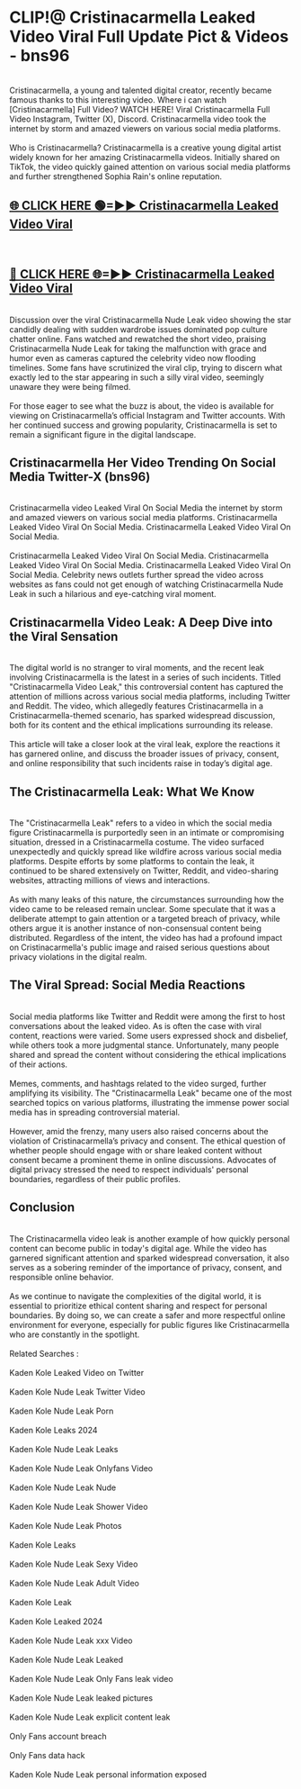 # CLIP!@ Cristinacarmella Leaked Video Viral Full Update Pict & Videos - bns96
<br>
Cristinacarmella, a young and talented digital creator, recently became famous thanks to this interesting video. Where i can watch [Cristinacarmella] Full Video? WATCH HERE! Viral Cristinacarmella Full Video Instagram, Twitter (X), Discord. Cristinacarmella video took the internet by storm and amazed viewers on various social media platforms.
<br><br>
Who is Cristinacarmella? Cristinacarmella is a creative young digital artist widely known for her amazing Cristinacarmella videos. Initially shared on TikTok, the video quickly gained attention on various social media platforms and further strengthened Sophia Rain's online reputation.
<br>
<h2><a href="https://bestclip.site?title=Cristinacarmella">🌐 CLICK HERE 🟢=►► Cristinacarmella Leaked Video Viral</a></h2>
<br>
<h2><a href="https://bestclip.site?title=Cristinacarmella">🔴 CLICK HERE 🌐=►► Cristinacarmella Leaked Video Viral</a></h2>
<br>
Discussion over the viral Cristinacarmella Nude Leak video showing the star candidly dealing with sudden wardrobe issues dominated pop culture chatter online. Fans watched and rewatched the short video, praising Cristinacarmella Nude Leak for taking the malfunction with grace and humor even as cameras captured the celebrity video now flooding timelines. Some fans have scrutinized the viral clip, trying to discern what exactly led to the star appearing in such a silly viral video, seemingly unaware they were being filmed.
<br><br>
For those eager to see what the buzz is about, the video is available for viewing on Cristinacarmella’s official Instagram and Twitter accounts. With her continued success and growing popularity, Cristinacarmella is set to remain a significant figure in the digital landscape.
<br>
<h2>Cristinacarmella Her Video Trending On Social Media Twitter-X (bns96)</h2>
<br>
Cristinacarmella video Leaked Viral On Social Media the internet by storm and amazed viewers on various social media platforms. Cristinacarmella Leaked Video Viral On Social Media. Cristinacarmella Leaked Video Viral On Social Media.
<br><br>
Cristinacarmella Leaked Video Viral On Social Media. Cristinacarmella Leaked Video Viral On Social Media. Cristinacarmella Leaked Video Viral On Social Media. Celebrity news outlets further spread the video across websites as fans could not get enough of watching Cristinacarmella Nude Leak in such a hilarious and eye-catching viral moment.
<br>
<h2>Cristinacarmella Video Leak: A Deep Dive into the Viral Sensation</h2>
<br>
The digital world is no stranger to viral moments, and the recent leak involving Cristinacarmella is the latest in a series of such incidents. Titled "Cristinacarmella Video Leak," this controversial content has captured the attention of millions across various social media platforms, including Twitter and Reddit. The video, which allegedly features Cristinacarmella in a Cristinacarmella-themed scenario, has sparked widespread discussion, both for its content and the ethical implications surrounding its release.
<br><br>
This article will take a closer look at the viral leak, explore the reactions it has garnered online, and discuss the broader issues of privacy, consent, and online responsibility that such incidents raise in today’s digital age.
<br>
<h2>The Cristinacarmella Leak: What We Know</h2>
<br>
The "Cristinacarmella Leak" refers to a video in which the social media figure Cristinacarmella is purportedly seen in an intimate or compromising situation, dressed in a Cristinacarmella costume. The video surfaced unexpectedly and quickly spread like wildfire across various social media platforms. Despite efforts by some platforms to contain the leak, it continued to be shared extensively on Twitter, Reddit, and video-sharing websites, attracting millions of views and interactions.
<br><br>
As with many leaks of this nature, the circumstances surrounding how the video came to be released remain unclear. Some speculate that it was a deliberate attempt to gain attention or a targeted breach of privacy, while others argue it is another instance of non-consensual content being distributed. Regardless of the intent, the video has had a profound impact on Cristinacarmella's public image and raised serious questions about privacy violations in the digital realm.
<br>
<h2>The Viral Spread: Social Media Reactions</h2>
<br>
Social media platforms like Twitter and Reddit were among the first to host conversations about the leaked video. As is often the case with viral content, reactions were varied. Some users expressed shock and disbelief, while others took a more judgmental stance. Unfortunately, many people shared and spread the content without considering the ethical implications of their actions.
<br><br>
Memes, comments, and hashtags related to the video surged, further amplifying its visibility. The "Cristinacarmella Leak" became one of the most searched topics on various platforms, illustrating the immense power social media has in spreading controversial material.
<br><br>
However, amid the frenzy, many users also raised concerns about the violation of Cristinacarmella’s privacy and consent. The ethical question of whether people should engage with or share leaked content without consent became a prominent theme in online discussions. Advocates of digital privacy stressed the need to respect individuals' personal boundaries, regardless of their public profiles.
<br>
<h2>Conclusion</h2>
<br>
The Cristinacarmella video leak is another example of how quickly personal content can become public in today's digital age. While the video has garnered significant attention and sparked widespread conversation, it also serves as a sobering reminder of the importance of privacy, consent, and responsible online behavior.
<br><br>
As we continue to navigate the complexities of the digital world, it is essential to prioritize ethical content sharing and respect for personal boundaries. By doing so, we can create a safer and more respectful online environment for everyone, especially for public figures like Cristinacarmella who are constantly in the spotlight.
<br><br>
Related Searches :
<br><br>
Kaden Kole Leaked Video on Twitter
<br><br>
Kaden Kole Nude Leak Twitter Video
<br><br>
Kaden Kole Nude Leak Porn
<br><br>
Kaden Kole Leaks 2024
<br><br>
Kaden Kole Nude Leak Leaks
<br><br>
Kaden Kole Nude Leak Onlyfans Video
<br><br>
Kaden Kole Nude Leak Nude
<br><br>
Kaden Kole Nude Leak Shower Video
<br><br>
Kaden Kole Nude Leak Photos
<br><br>
Kaden Kole Leaks
<br><br>
Kaden Kole Nude Leak Sexy Video
<br><br>
Kaden Kole Nude Leak Adult Video
<br><br>
Kaden Kole Leak
<br><br>
Kaden Kole Leaked 2024
<br><br>
Kaden Kole Nude Leak xxx Video
<br><br>
Kaden Kole Nude Leak Leaked
<br><br>
Kaden Kole Nude Leak Only Fans leak video
<br><br>
Kaden Kole Nude Leak leaked pictures
<br><br>
Kaden Kole Nude Leak explicit content leak
<br><br>
Only Fans account breach
<br><br>
Only Fans data hack
<br><br>
Kaden Kole Nude Leak personal information exposed
